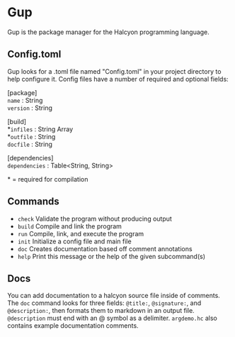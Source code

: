 # Gup
Gup is the package manager for the Halcyon programming language.

## Config.toml
Gup looks for a .toml file named "Config.toml" in your project directory to help configure it. Config files have a number of required and optional fields:

\[package\]  
`name` : String  
`version` : String  

\[build\]  
*`infiles` : String Array  
*`outfile` : String  
`docfile` : String  

\[dependencies\]  
`dependencies` : Table<String, String>  

\* = required for compilation


## Commands
*  `check`  Validate the program without producing output
*  `build`  Compile and link the program
*  `run`    Compile, link, and execute the program
*  `init`   Initialize a config file and main file
*  `doc`    Creates documentation based off comment annotations
*  `help`   Print this message or the help of the given subcommand(s)

## Docs
You can add documentation to a halcyon source file inside of comments.
The `doc` command looks for three fields: `@title:`, `@signature:`, and `@description:`, then formats them to markdown in an output file.
`@description` must end with an @ symbol as a delimiter.
`argdemo.hc` also contains example documentation comments.
